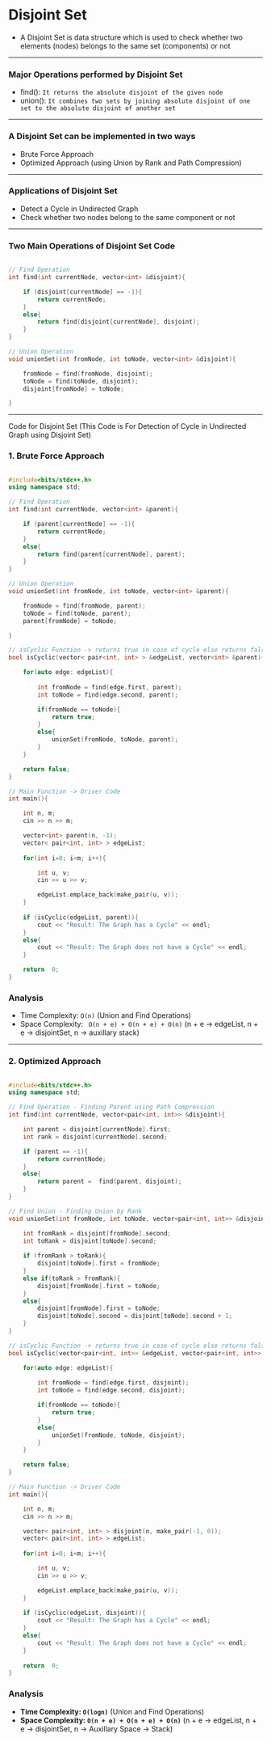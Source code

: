 # Disjoint Set

- A Disjoint Set is data structure which is used to check whether two elements (nodes) belongs to the same set (components) or not

---

### Major Operations performed by Disjoint Set
- find(): ` It returns the absolute disjoint of the given node `
- union(): ` It combines two sets by joining absolute disjoint of one set to the absolute disjoint of another set `

---

### A Disjoint Set can be implemented in two ways
- Brute Force Approach
- Optimized Approach (using Union by Rank and Path Compression)

---

### Applications of Disjoint Set
- Detect a Cycle in Undirected Graph
- Check whether two nodes belong to the same component or not

--- 

### Two Main Operations of Disjoint Set Code

``` cpp

// Find Operation
int find(int currentNode, vector<int> &disjoint){

    if (disjoint[currentNode] == -1){
        return currentNode;
    }
    else{
        return find(disjoint[currentNode], disjoint);
    }
}

// Union Operation
void unionSet(int fromNode, int toNode, vector<int> &disjoint){

    fromNode = find(fromNode, disjoint);
    toNode = find(toNode, disjoint);
    disjoint[fromNode] = toNode; 

}

```
---

Code for Disjoint Set
(This Code is For Detection of Cycle in Undirected Graph using Disjoint Set)

### 1. Brute Force Approach

``` cpp

#include<bits/stdc++.h>
using namespace std;

// Find Operation
int find(int currentNode, vector<int> &parent){

    if (parent[currentNode] == -1){
        return currentNode;
    }
    else{
        return find(parent[currentNode], parent);
    }
}

// Union Operation
void unionSet(int fromNode, int toNode, vector<int> &parent){

    fromNode = find(fromNode, parent);
    toNode = find(toNode, parent);
    parent[fromNode] = toNode; 

}

// isCyclic Function -> returns true in case of cycle else returns false
bool isCyclic(vector< pair<int, int> > &edgeList, vector<int> &parent){

    for(auto edge: edgeList){
        
        int fromNode = find(edge.first, parent);
        int toNode = find(edge.second, parent);

        if(fromNode == toNode){
            return true;
        }
        else{
            unionSet(fromNode, toNode, parent);
        }
    }

    return false;
}

// Main Function -> Driver Code
int main(){

    int n, m;
    cin >> n >> m;

    vector<int> parent(n, -1);
    vector< pair<int, int> > edgeList;
    
    for(int i=0; i<m; i++){

        int u, v;
        cin >> u >> v;

        edgeList.emplace_back(make_pair(u, v));
    }
    
    if (isCyclic(edgeList, parent)){
        cout << "Result: The Graph has a Cycle" << endl;
    }
    else{
        cout << "Result: The Graph does not have a Cycle" << endl;
    }

    return  0;
}

```

### Analysis

- Time Complexity: `O(n)` (Union and Find Operations)
- Space Complexity: ` O(n + e) + O(n + e) + O(n)` (n + e -> edgeList, n + e -> disjointSet, n -> auxillary stack)

---

### 2. Optimized Approach

``` cpp

#include<bits/stdc++.h>
using namespace std;

// Find Operation - Finding Parent using Path Compression
int find(int currentNode, vector<pair<int, int>> &disjoint){

    int parent = disjoint[currentNode].first;
    int rank = disjoint[currentNode].second;

    if (parent == -1){
        return currentNode;
    }
    else{
        return parent =  find(parent, disjoint);
    }
}

// Find Union - Finding Union by Rank
void unionSet(int fromNode, int toNode, vector<pair<int, int>> &disjoint){

    int fromRank = disjoint[fromNode].second;
    int toRank = disjoint[toNode].second;
    
    if (fromRank > toRank){
        disjoint[toNode].first = fromNode;
    }
    else if(toRank > fromRank){
        disjoint[fromNode].first = toNode;
    }
    else{
        disjoint[fromNode].first = toNode;
        disjoint[toNode].second = disjoint[toNode].second + 1;
    }
}

// isCyclic Function -> returns true in case of cycle else returns false
bool isCyclic(vector<pair<int, int>> &edgeList, vector<pair<int, int>> &disjoint){

    for(auto edge: edgeList){
        
        int fromNode = find(edge.first, disjoint);
        int toNode = find(edge.second, disjoint);

        if(fromNode == toNode){
            return true;
        }
        else{
            unionSet(fromNode, toNode, disjoint);
        }
    }

    return false;
}

// Main Function -> Driver Code
int main(){

    int n, m;
    cin >> n >> m;

    vector< pair<int, int> > disjoint(n, make_pair(-1, 0));
    vector< pair<int, int> > edgeList;
    
    for(int i=0; i<m; i++){

        int u, v;
        cin >> u >> v;

        edgeList.emplace_back(make_pair(u, v));
    }
    
    if (isCyclic(edgeList, disjoint)){
        cout << "Result: The Graph has a Cycle" << endl;
    }
    else{
        cout << "Result: The Graph does not have a Cycle" << endl;
    }
    
    return  0;
}

```

### Analysis

- **Time Complexity: `O(logn)`** (Union and Find Operations)
- **Space Complexity: `O(n + e) + O(n + e) + O(n)`** (n + e -> edgeList, n + e -> disjointSet, n -> Auxillary Space -> Stack)
